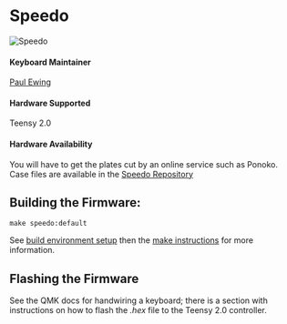 # Speedo

![Speedo](https://raw.githubusercontent.com/pcewing/speedo/master/build_log/images/04-03_23-09-56_00.jpg)

#### Keyboard Maintainer
[Paul Ewing](https://github.com/pcewing)

#### Hardware Supported
Teensy 2.0

#### Hardware Availability
You will have to get the plates cut by an online service such as Ponoko. Case files are available in the [Speedo Repository](https://github.com/pcewing/speedo)

## Building the Firmware:
```
make speedo:default
```

See [build environment setup](https://docs.qmk.fm/build_environment_setup.html) then the [make instructions](https://docs.qmk.fm/make_instructions.html) for more information.

## Flashing the Firmware
See the QMK docs for handwiring a keyboard; there is a section with instructions on how to flash the *.hex* file to the Teensy 2.0 controller.

